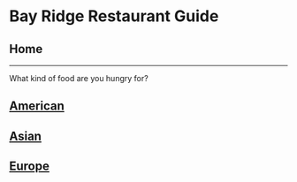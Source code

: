 # Bay Ridge Restaurant Guide
## Home
---
What kind of food are you hungry for?
## [American](american/american.md)
## [Asian](asian/asian.md)
## [Europe](europe/europe.md)